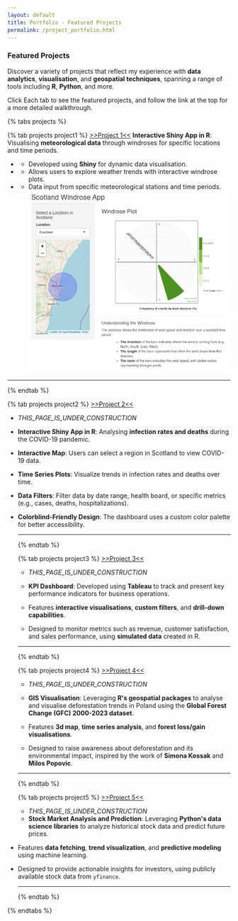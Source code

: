 ```yaml
---
layout: default
title: Portfolio - Featured Projects
permalink: /project_portfolio.html
---
```

### Featured Projects

Discover a variety of projects that reflect my experience with **data analytics**, **visualisation**, and **geospatial techniques**, spanning a range of tools including **R**, **Python**, and more.

Click Each tab to see the featured projects, and follow the link at the top for a more detailed walkthrough.

{% tabs projects %}
  
  {% tab projects project1 %}
  [>>Project 1<<](./_posts/2025-01-24-project1.markdown)
    **Interactive Shiny App in R**: Visualising **meteorological data** through windroses for specific locations and time periods.
   - - Developed using **Shiny** for dynamic data visualisation.
  - - Allows users to explore weather trends with interactive windrose plots.
  - - Data input from specific meteorological stations and time periods.
  ![Project Screenshot](\assets\images\project_1.png)
  

  
  <hr>
  {% endtab %}
  
  {% tab projects project2 %}
  [>>Project 2<<](./_posts/2025-02-10-project2.markdown)
  -   _THIS_PAGE_IS_UNDER_CONSTRUCTION_
  - **Interactive Shiny App in R**: Analysing **infection rates and deaths** during the COVID-19 pandemic.
  
- **Interactive Map**: Users can select a region in Scotland to view COVID-19 data.
- **Time Series Plots**: Visualize trends in infection rates and deaths over time.
- **Data Filters**: Filter data by date range, health board, or specific metrics (e.g., cases, deaths, hospitalizations).
- **Colorblind-Friendly Design**: The dashboard uses a custom color palette for better accessibility.
  
  <hr>
  {% endtab %}
  
  {% tab projects project3 %}
  [>>Project 3<<](./_posts/2025-02-28-project3.markdown)
  -  _THIS_PAGE_IS_UNDER_CONSTRUCTION_
  -   **KPI Dashboard**: Developed using **Tableau** to track and present key performance indicators for business operations.  

  - Features **interactive visualisations**, **custom filters**, and **drill-down capabilities**.  
  - Designed to monitor metrics such as revenue, customer satisfaction, and sales performance, using **simulated data** created in R.  
  
  <hr>
  {% endtab %}
  
  {% tab projects project4 %}
  [>>Project 4<<](./_posts/2025-03-13-project4.markdown)
  -   _THIS_PAGE_IS_UNDER_CONSTRUCTION_
  -   **GIS Visualisation**: Leveraging **R's geospatial packages** to analyse and visualise deforestation trends in Poland using the **Global Forest Change (GFC) 2000-2023 dataset**.  

  - Features **3d map**, **time series analysis**, and **forest loss/gain visualisations**.  
  - Designed to raise awareness about deforestation and its environmental impact, inspired by the work of **Simona Kossak** and **Milos Popovic**.  
  
  <hr>
  {% endtab %}
  
  {% tab projects project5 %}
  [>>Project 5<<](./_posts/2025-03-13-project5.markdown)
  -   _THIS_PAGE_IS_UNDER_CONSTRUCTION_
  -   **Stock Market Analysis and Prediction**: Leveraging **Python's data science libraries** to analyze historical stock data and predict future prices.  

- Features **data fetching**, **trend visualization**, and **predictive modeling** using machine learning.  
- Designed to provide actionable insights for investors, using publicly available stock data from `yfinance`.  
  
  <hr>
  {% endtab %}
  
{% endtabs %}